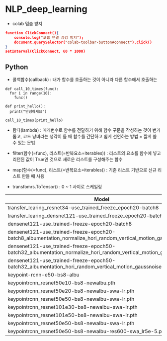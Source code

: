 # NLP_deep_learning
- colab 멈춤 방지
``` json
function ClickConnect(){
    console.log("코랩 연결 끊김 방지"); 
    document.querySelector("colab-toolbar-button#connect").click() 
}
setInterval(ClickConnect, 60 * 1000)
```

## Python
- 콜백함수(callback) : 내가 함수를 호출하는 것이 아니라 다른 함수에서 호출하는 
``` python3
def call_10_times(func):
  for i in range(10):
    func()
    
def print_hello():
  print("안녕하세요")
  
call_10_times(print_hello)
```
- 람다(lambda) : 매개변수로 함수를 전달하기 위해 함수 구문을 작성하는 것이 번거롭고, 코드 낭비라는 생각이 들 때 함수를 간단하고 쉽게 선언하는 방법 = 짧게 쓸 수 있는 문법

- filter(함수(=func), 리스트(=반복요소=iterables)) : 리스트의 요소를 함수에 넣고 리턴된 값이 True인 것으로 새로운 리스트를 구성해주는 함수

- map(함수(=func), 리스트(=반복요소=iterables)) : 기존 리스트 기반으로 신규 리스트 만들 때 사용

- transfomrs.ToTensor() : 0 ~ 1 사이로 스케일링


 
| Model | train_loss | valid_loss | RMSE |
| -------------| ------------- | ------------- | ------------- |
| transfer_learing_resnet34-use_trained_freeze_epoch20-batch8| 1.4222e+04 | 1.2300e+04	| 105.03642 |
| transfer_learing_densnet121-use_trained_freeze_epoch20-batch8 | 1.4091e+04 | 1.2923e+04   | 103.90428 |
| densenet121-use_trained-freeze-epoch20-batch8 | 1.7068e+02 | 1.3420e+02   | 103.90428 |
| densenet121-use_trained-freeze-epoch20-batch8_albumentation_normalize_hori_random_vertical_motion_gaussnoise | 3.9548e+02 | 2.0384e+02   | 98.06773  |
| densenet121-use_trained-freeze-epoch50-batch32_albumentation_normalize_hori_random_vertical_motion_gaussnoise.pth | 3.5934e+02 | 1.6615e+02 | 98.06773 |
| densenet121-use_trained-freeze-epoch50-batch32_albumentation_hori_random_vertical_motion_gaussnoise.pth | 3.4917e+02 | 1.7434e+02 | 98.06773 |
| keypoint-rcnn-e50-bs8-albu | - | - | 81.30218 |
| keypointrcnn_resnet50e10-bs8-newalbu.pth | - | - | 53.3512 |
| keypointrcnn_resnet50e20-bs8-newalbu-swa-lr.pth | 2.8293 | - | 42.36044 |
| keypointrcnn_resnet50e50-bs8-newalbu-swa-lr.pth | 2.4114 | 8.5022 | 41.91284 |
| keypointrcnn_resnet101e30-bs8-newalbu-swa-lr.pth | 2.15212 | ~  | 42.36044 |
| keypointrcnn_resnet101e50-bs8-newalbu-swa-lr.pth | 2.6395 | 2.2781e+01  | 42.36044 |
| keypointrcnn_resnet50e50-bs8-newalbu-swa-lr.pth | 2.6189 | - | 41.91284 |
| keypointrcnn_resnet50e50-bs8-newalbu-res600-swa_lr5e-5.pth | 3.5182 | 2.5329e+02 | - |
